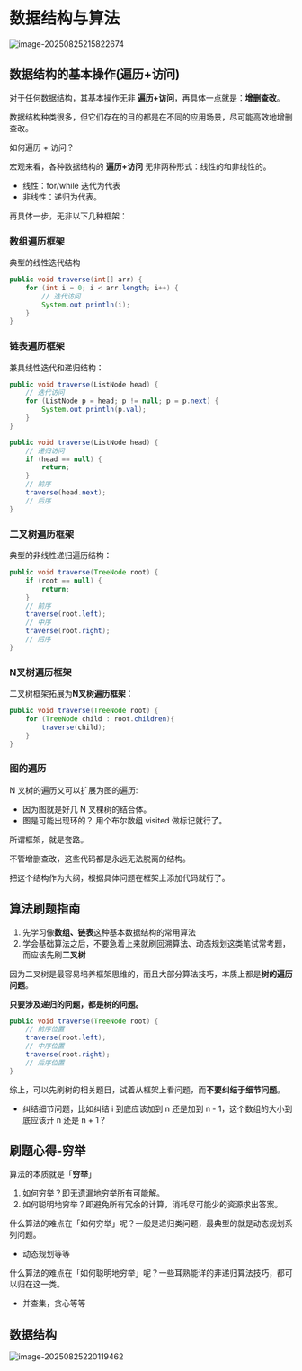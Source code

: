 # 数据结构与算法

![image-20250825215822674](image-20250825215822674.png)

## 数据结构的基本操作(遍历+访问)

对于任何数据结构，其基本操作无非 **遍历+访问**，再具体一点就是：**增删查改**。

数据结构种类很多，但它们存在的目的都是在不同的应用场景，尽可能高效地增删查改。

如何遍历 + 访问？

宏观来看，各种数据结构的 **遍历+访问** 无非两种形式：线性的和非线性的。

- 线性：for/while 迭代为代表
- 非线性：递归为代表。

再具体一步，无非以下几种框架：

### 数组遍历框架

典型的线性迭代结构

```java
public void traverse(int[] arr) {
    for (int i = 0; i < arr.length; i++) {
        // 迭代访问
        System.out.println(i);
    }
}
```

### 链表遍历框架

兼具线性迭代和递归结构：

```java
public void traverse(ListNode head) {
    // 迭代访问
    for (ListNode p = head; p != null; p = p.next) {
        System.out.println(p.val);
    }
}
```

```java
public void traverse(ListNode head) {
    // 递归访问
    if (head == null) {
        return;
    }
    // 前序
    traverse(head.next);
    // 后序
}
```

### 二叉树遍历框架

典型的非线性递归遍历结构：

```java
public void traverse(TreeNode root) {
    if (root == null) {
        return;
    }
    // 前序
    traverse(root.left);
    // 中序
    traverse(root.right);
    // 后序
}
```

### N叉树遍历框架

二叉树框架拓展为**N叉树遍历框架**：

```java
public void traverse(TreeNode root) {
    for (TreeNode child : root.children){
        traverse(child);
    }
}
```

### 图的遍历

N 叉树的遍历又可以扩展为图的遍历:

- 因为图就是好几 N 叉棵树的结合体。
- 图是可能出现环的？ 用个布尔数组 visited 做标记就行了。

所谓框架，就是套路。

不管增删查改，这些代码都是永远无法脱离的结构。

把这个结构作为大纲，根据具体问题在框架上添加代码就行了。

## 算法刷题指南

1. 先学习像**数组、链表**这种基本数据结构的常用算法
2. 学会基础算法之后，不要急着上来就刷回溯算法、动态规划这类笔试常考题，而应该先刷**二叉树**

因为二叉树是最容易培养框架思维的，而且大部分算法技巧，本质上都是**树的遍历问题**。

**只要涉及递归的问题，都是树的问题。**

```java
public void traverse(TreeNode root) {
    // 前序位置
    traverse(root.left);
    // 中序位置
    traverse(root.right);
    // 后序位置
}
```

综上，可以先刷树的相关题目，试着从框架上看问题，而**不要纠结于细节问题**。

- 纠结细节问题，比如纠结 i 到底应该加到 n 还是加到 n - 1，这个数组的大小到底应该开 n 还是 n + 1？

## 刷题心得-穷举

算法的本质就是「**穷举**」 

1. 如何穷举？即无遗漏地穷举所有可能解。
2. 如何聪明地穷举？即避免所有冗余的计算，消耗尽可能少的资源求出答案。

什么算法的难点在「如何穷举」呢？一般是递归类问题，最典型的就是动态规划系列问题。

- 动态规划等等

什么算法的难点在「如何聪明地穷举」呢？一些耳熟能详的非递归算法技巧，都可以归在这一类。

- 并查集，贪心等等

## 数据结构

![image-20250825220119462](image-20250825220119462.png)